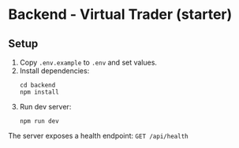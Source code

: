# Backend - Virtual Trader (starter)

## Setup
1. Copy `.env.example` to `.env` and set values.
2. Install dependencies:
   ```
   cd backend
   npm install
   ```
3. Run dev server:
   ```
   npm run dev
   ```
The server exposes a health endpoint: `GET /api/health`
